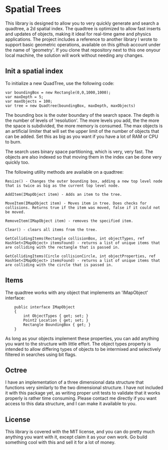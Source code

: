 # Spatial Trees

This library is designed to allow you to very quickly generate and search a quadtree, a 2d spatial index. The quadtree is optimized to allow 
fast inserts and updates of objects, making it ideal for real-time game and physics applications. The project includes a reference to another
library I wrote to support basic geometric operations, available on this github account under the name of 'geometry'. If you clone that repository
next to this one onyour local machine, the solution will work without needing any changes.

## Init a spatial index

To initialize a new QuadTree, use the following code:

```
var boundingBox = new Rectangle(0,0,1000,1000);
var maxDepth = 5;
var maxObjects = 100;
var tree = new Quadtree(boundingBox, maxDepth, maxObjects)
```

The bounding box is the outer boundary of the search space. The depth is the number of levels of 'resolution'. The more levels you add, the 
the more the space is subdivided, the more memory is consumed. The max objects is an artificial limiter that will set the upper limit of the 
number of objects that can be added. Set this as big as you want if you have a lot of RAM or CPU to burn. 

The search uses binary space partitioning, which is very, very fast. The objects are also indexed so that moving them in the index can be 
done very quickly too. 

The following utility methods are available on a quadtree:

```
Resize() - Changes the outer bounding box, adding a new top level node that is twice as big as the current top level node.

AddItem(IMapObject item) - Adds an item to the tree.

MoveItem(IMapObject item) - Moves item in tree. Does checks for collisions. Returns true if the item was moved, false if it could not be moved.

RemoveItem(IMapObject item) - removes the specified item.

Clear() - clears all items from the tree.

GetCollidingItems(Rectangle collisionBox, int objectTypes, ref HashSet<IMapObject> itemsFound) - returns a list of unique items that are colliding with the rectangle that is passed in.

GetCollidingItems(Circle collisionCircle, int objectProperties, ref HashSet<IMapObject> itemsFound) - returns a list of unique items that are colliding with the circle that is passed in.
```

## Items

The quadtree works with any object that implements an 'IMapObject' interface: 

```   
    public interface IMapObject
    {
        int ObjectTypes { get; set; }
        Point2 Location { get; set; }
        Rectangle BoundingBox { get; }
    }
```

As long as your objects implement these properties, you can add anything you want to the structure with little effort. The object types property is intended to allow differing types of
objects to be intermixed and selectively filtered in searches using bit flags. 

## Octree

I have an implementation of a three dimensional data structure that functions very similarly to the two dimensional structure. I have not included it with this package yet, as writing proper
unit tests to validate that it works properly is rather time consuming. Please contact me directly if you want access to this data structure, and I can make it available to you.

## License

This library is covered with the MIT license, and you can do pretty much anything you want with it, except claim it as your own work. Go build something cool with this and sell it for a lot 
of money. 
